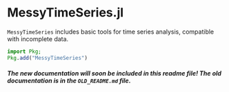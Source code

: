 # MessyTimeSeries.jl
```MessyTimeSeries``` includes basic tools for time series analysis, compatible with incomplete data.

```julia
import Pkg;
Pkg.add("MessyTimeSeries")
```

##### The new documentation will soon be included in this readme file! The old documentation is in the ```OLD_README.md``` file.
